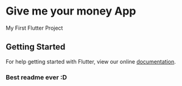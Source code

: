 # Give me your money App

My First Flutter Project

## Getting Started

For help getting started with Flutter, view our online
[documentation](http://flutter.io/).

### Best readme ever :D
